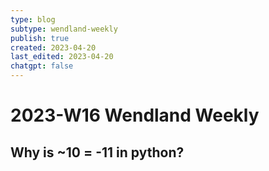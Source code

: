 ```yaml
---
type: blog
subtype: wendland-weekly
publish: true
created: 2023-04-20
last_edited: 2023-04-20
chatgpt: false
---
```

# 2023-W16 Wendland Weekly

## Why is ~10 = -11 in python?

